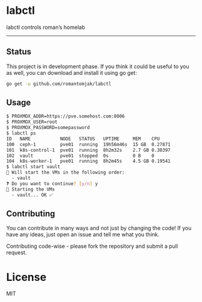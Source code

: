 # labctl

labctl controls roman’s homelab

---

## Status

This project is in development phase. If you think it could be useful to you as well, you can download and install it using go get:

```sh
go get -u github.com/romantomjak/labctl
```

## Usage

```sh
$ PROXMOX_ADDR=https://pve.somehost.com:8006
$ PROXMOX_USER=root
$ PROXMOX_PASSWORD=somepassword
$ labctl ps
ID   NAME           NODE   STATUS   UPTIME     MEM    CPU       
100  ceph-1         pve01  running  19h56m46s  15 GB  0.27871  
101  k8s-control-1  pve01  running  8h2m32s    2.7 GB 0.30397  
102  vault          pve01  stopped  0s         0 B    0  
104  k8s-worker-1   pve01  running  8h2m45s    4.5 GB 0.19541  
$ labctl start vault
🚦 Will start the VMs in the following order:
  - vault
❓ Do you want to continue? [y/n] y
🚀 Starting the VMs
  - vault... OK ✅
```

## Contributing

You can contribute in many ways and not just by changing the code! If you have any ideas, just open an issue and tell me what you think.

Contributing code-wise - please fork the repository and submit a pull request.

# License

MIT
